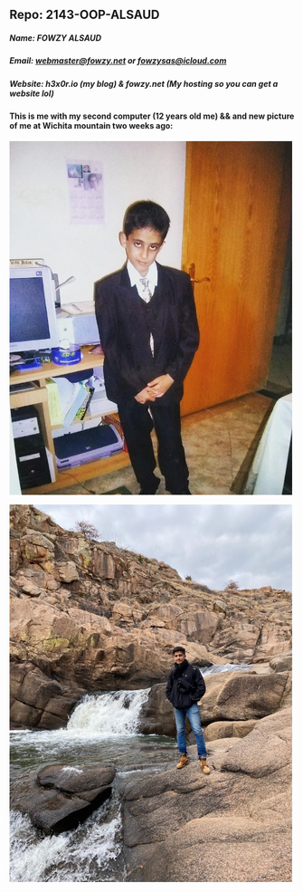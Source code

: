## Repo: 2143-OOP-ALSAUD
##### Name: FOWZY ALSAUD
##### Email: webmaster@fowzy.net or fowzysas@icloud.com
##### Website: h3x0r.io (my blog) & fowzy.net (My hosting so you can get a website lol)
#### This is me with my second computer (12 years old me) && and new picture of me at Wichita mountain two weeks ago:
<img src="10yearsoldme.png" width=500>
<p>
<img src="fowzy.JPG" width=500>
